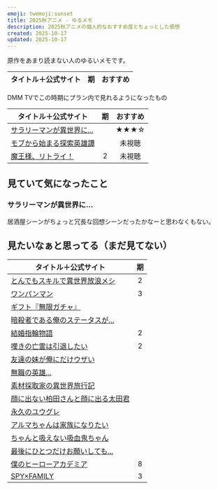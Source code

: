 ```yaml
---
emoji: twemoji:sunset
title: 2025秋アニメ - ゆるメモ
description: 2025秋アニメの個人的なおすすめ度とちょっとした感想
created: 2025-10-17
updated: 2025-10-17
---
```


原作をあまり読まない人のゆるいメモです。

|タイトル＋公式サイト|期|おすすめ|
|-|:-:|:-:|

DMM TVでこの時期にプラン内で見れるようになったもの

|タイトル＋公式サイト|期|おすすめ|
|-|:-:|:-:|
|[サラリーマンが異世界に...](https://salaryman-big4.com/)||★★★☆|
|[モブから始まる探索英雄譚](https://mobkara.com/)||未視聴|
|[魔王様、リトライ！](https://maousama-anime.com/2024/)|2|未視聴|

## 見ていて気になったこと

### サラリーマンが異世界に...

居酒屋シーンがちょっと冗長な回想シーンだったかなーと思わなくもない。

## 見たいなぁと思ってる（まだ見てない）

|タイトル＋公式サイト|期|
|-|:-:|
|[とんでもスキルで異世界放浪メシ](https://tondemoskill-anime.com/)|2|
|[ワンパンマン](https://onepunchman-anime.net/)|3|
|[ギフト『無限ガチャ』](https://mugengacha.com/)||
|[暗殺者である俺のステータスが...](https://sutetsuyo-anime.com/)||
|[結婚指輪物語](https://talesofweddingrings-anime.jp/)|2|
|[嘆きの亡霊は引退したい](https://nageki-anime.com/)|2|
|[友達の妹が俺にだけウザい](https://www.imouza-animation.com/)||
|[無職の英雄...](https://mushoku-eiyu-anime.com/)||
|[素材採取家の異世界旅行記](https://www.sozaisaishu-pr.com/)||
|[顔に出ない柏田さんと顔に出る太田君](https://kashiwada-ohta.com/)||
|[永久のユウグレ](https://towanoyuugure.com/)||
|[アルマちゃんは家族になりたい](https://alma-chan.com/)||
|[ちゃんと吸えない吸血鬼ちゃん](https://kyuketsuki-chan.com/)||
|[最後にひとつだけお願いしても...](https://saihito-anime.com/)||
|[僕のヒーローアカデミア](https://heroaca.com/)|8|
|[SPY×FAMILY](https://spy-family.net/tvseries/)|3|
